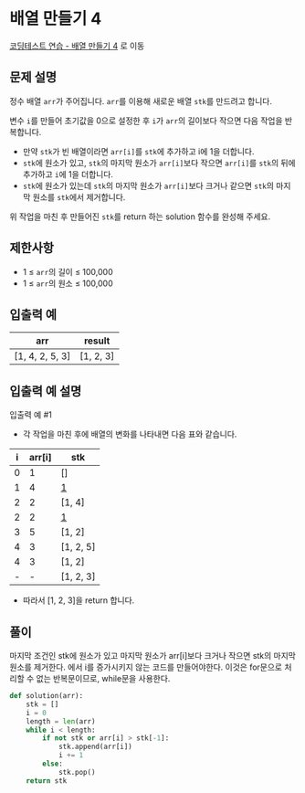 # 배열 만들기 4

[코딩테스트 연습 - 배열 만들기 4][1] 로 이동

## 문제 설명

정수 배열 `arr`가 주어집니다. `arr`를 이용해 새로운 배열 `stk`를 만드려고 합니다.

변수 `i`를 만들어 초기값을 0으로 설정한 후 `i`가 `arr`의 길이보다 작으면 다음 작업을 반복합니다.

- 만약 `stk`가 빈 배열이라면 `arr[i]`를 `stk`에 추가하고 i에 1을 더합니다.
- `stk`에 원소가 있고, `stk`의 마지막 원소가 `arr[i]`보다 작으면 `arr[i]`를 `stk`의 뒤에 추가하고 `i`에 1을 더합니다.
- `stk`에 원소가 있는데 `stk`의 마지막 원소가 `arr[i]`보다 크거나 같으면 `stk`의 마지막 원소를 `stk`에서 제거합니다.

위 작업을 마친 후 만들어진 `stk`를 return 하는 solution 함수를 완성해 주세요.

## 제한사항

- 1 ≤ `arr`의 길이 ≤ 100,000
- 1 ≤ `arr`의 원소 ≤ 100,000

## 입출력 예

| arr             | result    |
| --------------- | --------- |
| [1, 4, 2, 5, 3] | [1, 2, 3] |

## 입출력 예 설명

입출력 예 #1

- 각 작업을 마친 후에 배열의 변화를 나타내면 다음 표와 같습니다.

| i   | arr[i] | stk       |
| --- | ------ | --------- |
| 0   | 1      | []        |
| 1   | 4      | [1]       |
| 2   | 2      | [1, 4]    |
| 2   | 2      | [1]       |
| 3   | 5      | [1, 2]    |
| 4   | 3      | [1, 2, 5] |
| 4   | 3      | [1, 2]    |
| -   | -      | [1, 2, 3] |

- 따라서 [1, 2, 3]을 return 합니다.

## 풀이

마지막 조건인 stk에 원소가 있고 마지막 원소가 arr[i]보다 크거나 작으면 stk의 마지막 원소를 제거한다. 에서 i를 증가시키지 않는 코드를 만들어야한다.
이것은 for문으로 처리할 수 없는 반복문이므로, while문을 사용한다.

```python
def solution(arr):
    stk = []
    i = 0
    length = len(arr)
    while i < length:
        if not stk or arr[i] > stk[-1]:
            stk.append(arr[i])
            i += 1
        else:
            stk.pop()
    return stk
```

[1]: https://school.programmers.co.kr/learn/courses/30/lessons/181918
